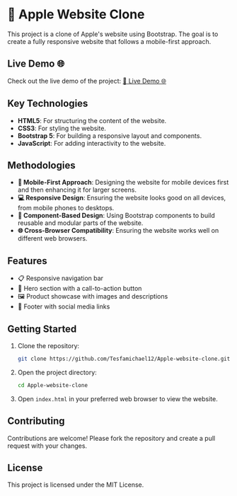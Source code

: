 # 🍎 Apple Website Clone

This project is a clone of Apple's website using Bootstrap. The goal is to create a fully responsive website that follows a mobile-first approach.

## Live Demo 🌐

Check out the live demo of the project: [📱 Live Demo 🌐](https://iphone-website-clone-by-tesfamichael.netlify.app/)

## Key Technologies

- **HTML5**: For structuring the content of the website.
- **CSS3**: For styling the website.
- **Bootstrap 5**: For building a responsive layout and components.
- **JavaScript**: For adding interactivity to the website.

## Methodologies

- **📱 Mobile-First Approach**: Designing the website for mobile devices first and then enhancing it for larger screens.
- **💻 Responsive Design**: Ensuring the website looks good on all devices, from mobile phones to desktops.
- **🔧 Component-Based Design**: Using Bootstrap components to build reusable and modular parts of the website.
- **🌐 Cross-Browser Compatibility**: Ensuring the website works well on different web browsers.

## Features

- 📋 Responsive navigation bar
- 🎯 Hero section with a call-to-action button
- 🖼️ Product showcase with images and descriptions
- 📱 Footer with social media links

## Getting Started

1. Clone the repository:
   ```bash
   git clone https://github.com/Tesfamichael12/Apple-website-clone.git
   ```
2. Open the project directory:
   ```bash
   cd Apple-website-clone
   ```
3. Open `index.html` in your preferred web browser to view the website.

## Contributing

Contributions are welcome! Please fork the repository and create a pull request with your changes.

## License

This project is licensed under the MIT License.
